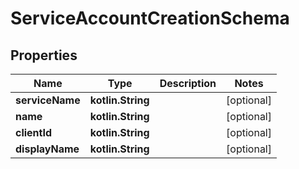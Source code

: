 
# ServiceAccountCreationSchema

## Properties
Name | Type | Description | Notes
------------ | ------------- | ------------- | -------------
**serviceName** | **kotlin.String** |  |  [optional]
**name** | **kotlin.String** |  |  [optional]
**clientId** | **kotlin.String** |  |  [optional]
**displayName** | **kotlin.String** |  |  [optional]



